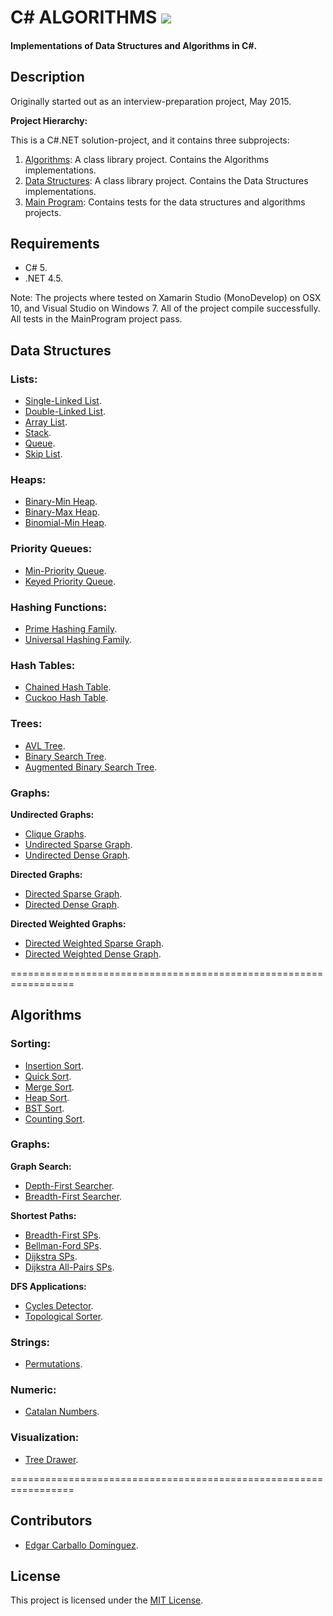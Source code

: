 # C# ALGORITHMS [![](https://travis-ci.org/aalhour/C-Sharp-Algorithms.svg?branch=master)](https://travis-ci.org/aalhour/C-Sharp-Algorithms)

#### Implementations of Data Structures and Algorithms in C#.

## Description

Originally started out as an interview-preparation project, May 2015.

**Project Hierarchy:**

This is a C#.NET solution-project, and it contains three subprojects:

 1. [Algorithms](Algorithms): A class library project. Contains the Algorithms implementations.
 2. [Data Structures](DataStructures): A class library project. Contains the Data Structures implementations.
 3. [Main Program](MainProgram): Contains tests for the data structures and algorithms projects.


## Requirements
 * C# 5.
 * .NET 4.5.

Note: The projects where tested on Xamarin Studio (MonoDevelop) on OSX 10, and Visual Studio on Windows 7. All of the project compile successfully. All tests in the MainProgram project pass.


## Data Structures

### Lists:
 * [Single-Linked List](DataStructures/Lists/SLinkedList.cs).
 * [Double-Linked List](DataStructures/Lists/DLinkedList.cs).
 * [Array List](DataStructures/Lists/ArrayList.cs).
 * [Stack](DataStructures/Lists/Stack.cs).
 * [Queue](DataStructures/Lists/Queue.cs).
 * [Skip List](DataStructures/Lists/SkipList.cs).

### Heaps:
 * [Binary-Min Heap](DataStructures/Heaps/BinaryMinHeap.cs).
 * [Binary-Max Heap](DataStructures/Heaps/BinaryMaxHeap.cs).
 * [Binomial-Min Heap](DataStructures/Heaps/BinomialMinHeap.cs).
 
### Priority Queues:
 * [Min-Priority Queue](DataStructures/Heaps/MinPriorityQueue.cs).
 * [Keyed Priority Queue](DataStructures/Heaps/KeyedPriorityQueue.cs).
 
### Hashing Functions:
 * [Prime Hashing Family](DataStructures/Hashing/PrimeHashingFamily.cs).
 * [Universal Hashing Family](DataStructures/Hashing/UniversalHashingFamily.cs).

### Hash Tables:
 * [Chained Hash Table](DataStructures/Dictionaries/ChainedHashTable.cs).
 * [Cuckoo Hash Table](DataStructures/Dictionaries/CuckooHashTable.cs).

### Trees:
 * [AVL Tree](DataStructures/Trees/AVLTree.cs).
 * [Binary Search Tree](DataStructures/Trees/BinarySearchTree.cs).
 * [Augmented Binary Search Tree](DataStructures/Trees/AugmentedBinarySearchTree.cs).
 
### Graphs:
**Undirected Graphs:**
 * [Clique Graphs](DataStructures/Graphs/CliqueGraph.cs).
 * [Undirected Sparse Graph](DataStructures/Graphs/UndirectedSparseGraph.cs).
 * [Undirected Dense Graph](DataStructures/Graphs/UndirectedDenseGraph.cs).
 
**Directed Graphs:** 
 * [Directed Sparse Graph](DataStructures/Graphs/DirectedSparseGraph.cs).
 * [Directed Dense Graph](DataStructures/Graphs/DirectedDenseGraph.cs).

**Directed Weighted Graphs:**
 * [Directed Weighted Sparse Graph](DataStructures/Graphs/DirectedWeightedSparseGraph.cs).
 * [Directed Weighted Dense Graph](DataStructures/Graphs/DirectedWeightedDenseGraph.cs).

=================================================================

## Algorithms

### Sorting:
 * [Insertion Sort](Algorithms/Sorting/InsertionSorter.cs).
 * [Quick Sort](Algorithms/Sorting/QuickSorter.cs).
 * [Merge Sort](Algorithms/Sorting/MergeSorter.cs).
 * [Heap Sort](Algorithms/Sorting/HeapSorter.cs).
 * [BST Sort](Algorithms/Sorting/BinarySearchTreeSorter.cs).
 * [Counting Sort](Algorithms/Sorting/CountingSorter.cs).

### Graphs:
**Graph Search:**
 * [Depth-First Searcher](Algorithms/Graphs/DepthFirstSearcher.cs).
 * [Breadth-First Searcher](Algorithms/Graphs/BreadthFirstSearcher.cs).

**Shortest Paths:**
 * [Breadth-First SPs](Algorithms/Graphs/BreadthFirstShortestPaths.cs).
 * [Bellman-Ford SPs](Algorithms/Graphs/BellmanFordShortestPaths.cs).
 * [Dijkstra SPs](Algorithms/Graphs/DijkstraShortestPaths.cs).
 * [Dijkstra All-Pairs SPs](Algorithms/Graphs/DijkstraAllPairsShortestPaths.cs).

**DFS Applications:**
 * [Cycles Detector](Algorithms/Graphs/CyclesDetector.cs).
 * [Topological Sorter](Algorithms/Graphs/TopologicalSorter.cs).

### Strings:
 * [Permutations](Algorithms/Strings/Permutations.cs).

### Numeric:
 * [Catalan Numbers](Algorithms/Numeric/CatalanNumbers.cs).

### Visualization:
 * [Tree Drawer](DataStructures/Trees/TreeDrawer.cs).

=================================================================

## Contributors
 * [Edgar Carballo Domínguez](https://github.com/karv).


## License
This project is licensed under the [MIT License](LICENSE).
